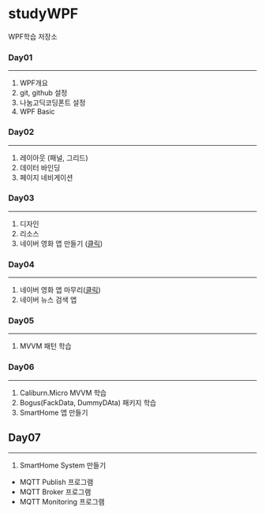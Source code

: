 # studyWPF
WPF학습 저장소

### Day01
---
1. WPF개요
2. git, github 설정
3. 나눔고딕코딩폰트 설정
4. WPF Basic

### Day02 
---
1. 레이아웃 (패널, 그리드)
2. 데이터 바인딩
3. 페이지 네비게이션

### Day03
---
1. 디자인
2. 리소스
3. 네이버 영화 앱 만들기 ([클릭](https://github.com/Cheol-wook/studyWPF/tree/main/portfolio))

### Day04
---
1. 네이버 영화 앱 마무리([클릭](https://github.com/Cheol-wook/studyWPF/tree/main/portfolio))
2. 네이버 뉴스 검색 앱

### Day05
---
1. MVVM 패턴 학습

### Day06
---
1. Caliburn.Micro MVVM 학습
2. Bogus(FackData, DummyDAta) 패키지 학습
3. SmartHome 앱 만들기

## Day07
---
1. SmartHome System 만들기
  - MQTT Publish 프로그램
  - MQTT Broker 프로그램
  - MQTT Monitoring 프로그램
